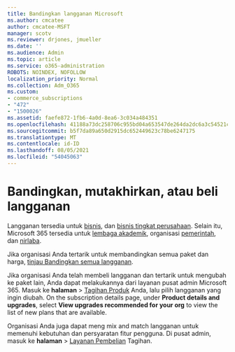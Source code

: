 ```yaml
---
title: Bandingkan langganan Microsoft
ms.author: cmcatee
author: cmcatee-MSFT
manager: scotv
ms.reviewer: drjones, jmueller
ms.date: ''
ms.audience: Admin
ms.topic: article
ms.service: o365-administration
ROBOTS: NOINDEX, NOFOLLOW
localization_priority: Normal
ms.collection: Adm_O365
ms.custom:
- commerce_subscriptions
- "472"
- "1500026"
ms.assetid: faefe872-1fb6-4a0d-8ea6-3c034a484351
ms.openlocfilehash: 41188a73dc258706c955bd04a653547de264da2dc6a3c54521cddf82c254972a
ms.sourcegitcommit: b5f7da89a650d2915dc652449623c78be6247175
ms.translationtype: MT
ms.contentlocale: id-ID
ms.lasthandoff: 08/05/2021
ms.locfileid: "54045063"
---
```

# <a name="compare-upgrade-or-purchase-subscriptions"></a>Bandingkan, mutakhirkan, atau beli langganan
  
Langganan tersedia untuk [bisnis](https://www.microsoft.com/microsoft-365/business/compare-all-microsoft-365-business-products?tab=2&rtc=1), dan [bisnis tingkat perusahaan](https://www.microsoft.com/microsoft-365/enterprise/compare-office-365-plans?rtc=1). Selain itu, Microsoft 365 tersedia untuk [lembaga akademik](https://www.microsoft.com/microsoft-365/academic/compare-office-365-education-plans?rtc=1&activetab=tab%3aprimaryr1), organisasi [pemerintah](https://www.microsoft.com/microsoft-365/government/compare-office-365-government-plans?rtc=1), dan [nirlaba](https://www.microsoft.com/microsoft-365/nonprofit/office-365-nonprofit-plans-and-pricing?&rtc=1&activetab=tab%3aprimaryr1).
  
Jika organisasi Anda tertarik untuk membandingkan semua paket dan harga, [tinjau Bandingkan semua langganan](https://www.microsoft.com/microsoft-365/enterprise/compare-office-365-plans?rtc=1).
  
Jika organisasi Anda telah membeli langganan dan tertarik untuk mengubah ke paket lain, Anda dapat melakukannya dari layanan pusat admin Microsoft 365. Masuk ke **halaman** \> [Tagihan Produk](https://go.microsoft.com/fwlink/p/?linkid=842054) Anda, lalu pilih langganan yang ingin diubah. On the subscription details page, under **Product details and upgrades**, select **View upgrades recommended for your org** to view the list of new plans that are available.
  
Organisasi Anda juga dapat meng mix and match langganan untuk memenuhi kebutuhan dan persyaratan fitur pengguna. Di pusat admin, masuk ke **halaman** \> [Layanan Pembelian](https://go.microsoft.com/fwlink/p/?linkid=868433) Tagihan. 